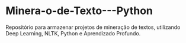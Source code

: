 # Minera-o-de-Texto---Python
Repositório para armazenar projetos de mineração de textos, utilizando Deep Learning, NLTK, Python e Aprendizado Profundo.
